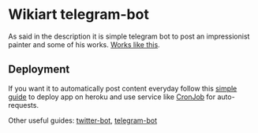 # Wikiart telegram-bot
As said in the description it is simple telegram bot to post an impressionist painter and some of his works. [Works like this](https://t.me/impressionism_twice_a_day).
## Deployment
If you want it to automatically post content everyday follow this [simple guide](https://www.youtube.com/watch?v=x8hVoalU0MA) to deploy app on heroku and use service like [CronJob](https://cron-job.org/en/) for auto-requests.

Other useful guides: [twitter-bot](https://funsizeathlete.medium.com/my-first-twitter-bot-using-python-and-heroku-e3ef83578f58), [telegram-bot](https://pub.towardsai.net/build-deploy-a-python-bot-with-short-term-and-long-term-memory-a3f1cd6254b8) 
